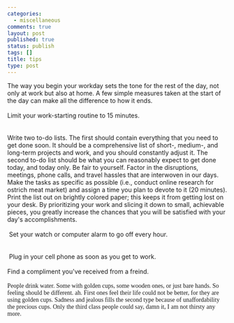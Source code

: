 ```yaml
--- 
categories: 
  - miscellaneous
comments: true
layout: post
published: true
status: publish
tags: []
title: tips
type: post
---
```

<div id="msgcns!3725CC0EE38B1F6!755" class="bvMsg">The way you begin your workday sets the tone for the rest of the day, not only at work but also at home. A few simple measures taken at the start of the day can make all the difference to how it ends.<br><br>Limit your work-starting routine to 15 minutes. <br><br><br>Write two to-do lists. The first should contain everything that you need to get done soon. It should be a comprehensive list of short-, medium-, and long-term projects and work, and you should constantly adjust it. The second to-do list should be what you can reasonably expect to get done today, and today only. Be fair to yourself. Factor in the disruptions, meetings, phone calls, and travel hassles that are interwoven in our days. Make the tasks as specific as possible (i.e., conduct online research for ostrich meat market) and assign a time you plan to devote to it (20 minutes). Print the list out on brightly colored paper; this keeps it from getting lost on your desk. By prioritizing your work and slicing it down to small, achievable pieces, you greatly increase the chances that you will be satisfied with your day's accomplishments.<br><br> Set your watch or computer alarm to go off every hour.<br><br><br> Plug in your cell phone as soon as you get to work.<br><br>Find a compliment you've received from a freind.<br><br><font face="Times New Roman, serif">People
drink water. Some with golden cups, some wooden ones, or just bare
hands. So feeling should be different. ah. First ones feel their life
could not be better, for they are using golden cups. Sadness and
jealous fills the second type because of unaffordability the precious
cups. Only the third class people could say, damn it, I am not
thirsty any more.</font>
<br>
</div>
